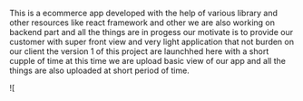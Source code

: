 This is a ecommerce app developed with the help of various library and other resources like react framework and other we are also working on backend part and all the things are in progess our motivate is to provide our customer with super front view and very light application that not burden on our client the version 1 of this project are launchhed here with a short cupple of time at this time we are upload basic view of our app and all the things are also uploaded at short period of time.

![
